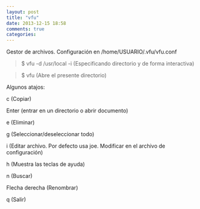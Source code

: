 ```yaml
---
layout: post
title: "vfu"
date: 2013-12-15 18:58
comments: true
categories: 
---
```

Gestor de archivos. Configuración en /home/USUARIO/.vfu/vfu.conf 

>$ vfu -d /usr/local -i (Especificando directorio y de forma interactiva)

>$ vfu (Abre el presente directorio)

Algunos atajos: 

c (Copiar) 

Enter (entrar en un directorio o abrir documento) 

e (Eliminar) 

g (Seleccionar/deseleccionar todo) 

i (Editar archivo. Por defecto usa joe. Modificar en el archivo de configuración) 

h (Muestra las teclas de ayuda) 

n (Buscar) 

Flecha derecha (Renombrar) 

q (Salir) 

